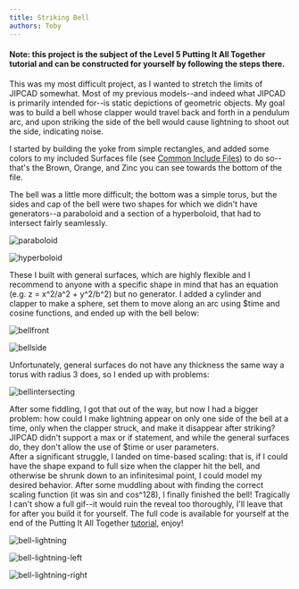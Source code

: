 ```yaml
---
title: Striking Bell
authors: Toby
---
```


#### Note: this project is the subject of the Level 5 Putting It All Together tutorial and can be constructed for yourself by following the steps there.

This was my most difficult project, as I wanted to stretch the limits of JIPCAD somewhat. Most of my previous models--and indeed what JIPCAD is primarily intended for--is static depictions of geometric objects. My goal was to build a bell whose clapper would travel back and forth in a pendulum arc, and upon striking the side of the bell would cause lightning to shoot out the side, indicating noise.

I started by building the yoke from simple rectangles, and added some colors to my included Surfaces file (see [Common Include Files](/docs/common-include-files)) to do so--that's the Brown, Orange, and Zinc you can see towards the bottom of the file.

The bell was a little more difficult; the bottom was a simple torus, but the sides and cap of the bell were two shapes for which we didn't have generators--a paraboloid and a section of a hyperboloid, that had to intersect fairly seamlessly.

![paraboloid](/img/blogpics/paraboloid.png)

![hyperboloid](/img/blogpics/Hyperboloid1.png)

These I built with general surfaces, which are highly flexible and I recommend to anyone with a specific shape in mind that has an equation (e.g. z = x^2/a^2 + y^2/b^2) but no generator. I added a cylinder and clapper to make a sphere, set them to move along an arc using $time and cosine functions, and ended up with the bell below:

![bellfront](/img/bell-front.png)

![bellside](/img/bell-side.png)

Unfortunately, general surfaces do not have any thickness the same way a torus with radius 3 does, so I ended up with problems:

![bellintersecting](/img/bell-clapper-through-side.png)

After some fiddling, I got that out of the way, but now I had a bigger problem: how could I make lightning appear on only one side of the bell at a time, only when the clapper struck, and make it disappear after striking? JIPCAD didn't support a max or if statement, and while the general surfaces do, they don't allow the use of $time or user parameters. <br />
After a significant struggle, I landed on time-based scaling: that is, if I could have the shape expand to full size when the clapper hit the bell, and otherwise be shrunk down to an infinitesimal point, I could model my desired behavior. After some muddling about with finding the correct scaling function (it was sin and cos^128), I finally finished the bell! Tragically I can't show a full gif--it would ruin the reveal too thoroughly, I'll leave that for after you build it for yourself. The full code is available for yourself at the end of the Putting It All Together [tutorial](/docs/tutorial/putting-together), enjoy!

![bell-lightning](/img/Bell-lightning.png)

![bell-lightning-left](/img/bell-lightning-left.png)

![bell-lightning-right](/img/bell-lightning-right.png)